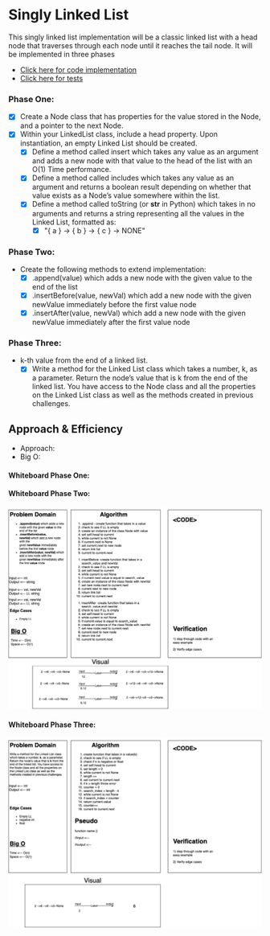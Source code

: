# Singly Linked List
This singly linked list implementation will be a classic linked list with a head node that traverses through each node until it reaches the tail node. It will be implemented in three phases
- [Click here for code implementation](linked_list.py)
- [Click here for tests](../../tests/test_linked_list.py)

### Phase One:
- [x] Create a Node class that has properties for the value stored in the Node, and a pointer to the next Node.
- [x] Within your LinkedList class, include a head property. Upon instantiation, an empty Linked List should be created.
  - [x] Define a method called insert which takes any value as an argument and adds a new node with that value to the head of the list with an O(1) Time performance.
  - [x] Define a method called includes which takes any value as an argument and returns a boolean result depending on whether that value exists as a Node’s value somewhere within the list.
  - [x] Define a method called toString (or __str__ in Python) which takes in no arguments and returns a string representing all the values in the Linked List, formatted as:
    - [x] "{ a } -> { b } -> { c } -> NONE"

### Phase Two:
- Create the following methods to extend implementation:
  - [x] .append(value) which adds a new node with the given value to the end of the list
  - [x] .insertBefore(value, newVal) which add a new node with the given newValue immediately before the first value node
  - [x] .insertAfter(value, newVal) which add a new node with the given newValue immediately after the first value node

### Phase Three:
- k-th value from the end of a linked list.
  - [x] Write a method for the Linked List class which takes a number, k, as a parameter. Return the node’s value that is k from the end of the linked list. You have access to the Node class and all the properties on the Linked List class as well as the methods created in previous challenges.

## Approach & Efficiency
- Approach:
- Big O:

#### Whiteboard Phase One:

#### Whiteboard Phase Two:
![phase two](img/cc_class-6.png)
#### Whiteboard Phase Three:
![phase three](img/cc7.png)
